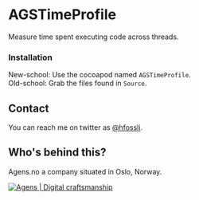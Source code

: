# AGSTimeProfile

Measure time spent executing code across threads.



### Installation

New-school: Use the cocoapod named `AGSTimeProfile`.   
Old-school: Grab the files found in `Source`.




## Contact

You can reach me on twitter as [@hfossli](https://twitter.com/hfossli).


## Who's behind this?

Agens.no a company situated in Oslo, Norway.


[![Agens | Digital craftsmanship](http://static.agens.no/images/agens_logo_w_slogan_avenir_small.png)](http://agens.no/)
